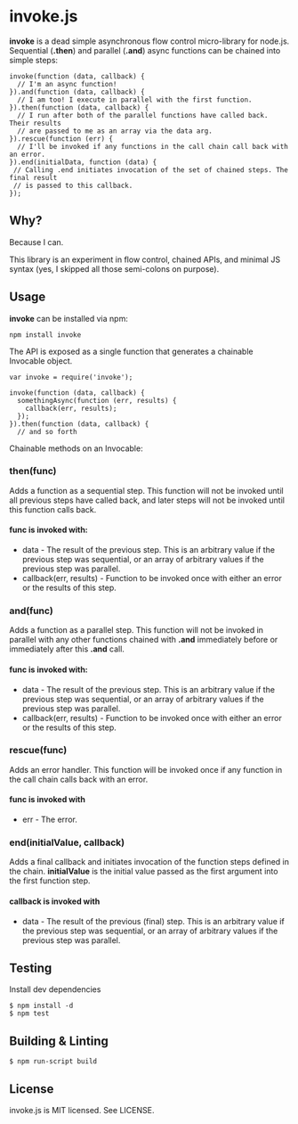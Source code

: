 # invoke.js

__invoke__ is a dead simple asynchronous flow control micro-library for node.js. Sequential (__.then__) and parallel (__.and__) async functions can be chained into simple steps:

    invoke(function (data, callback) {
      // I'm an async function!
    }).and(function (data, callback) {
      // I am too! I execute in parallel with the first function.
    }).then(function (data, callback) {
      // I run after both of the parallel functions have called back. Their results
      // are passed to me as an array via the data arg.
    }).rescue(function (err) {
      // I'll be invoked if any functions in the call chain call back with an error.
    }).end(initialData, function (data) {
     // Calling .end initiates invocation of the set of chained steps. The final result
     // is passed to this callback.
    });


## Why?

Because I can.

This library is an experiment in flow control, chained APIs, and minimal JS syntax (yes, I skipped all those semi-colons on purpose).

## Usage

__invoke__ can be installed via npm:

    npm install invoke

The API is exposed as a single function that generates a chainable Invocable object.

    var invoke = require('invoke');

    invoke(function (data, callback) {
      somethingAsync(function (err, results) {
        callback(err, results);
      });
    }).then(function (data, callback) {
      // and so forth

Chainable methods on an Invocable:

### then(func)

Adds a function as a sequential step. This function will not be invoked until all previous steps have called back, and later steps will not be invoked until this function calls back.

#### func is invoked with:

* data - The result of the previous step. This is an arbitrary value if the previous step was sequential, or an array of arbitrary values if the previous step was parallel.
* callback(err, results) - Function to be invoked once with either an error or the results of this step.

### and(func)

Adds a function as a parallel step. This function will not be invoked in parallel with any other functions chained with __.and__ immediately before or immediately after this __.and__ call.

#### func is invoked with:

* data - The result of the previous step. This is an arbitrary value if the previous step was sequential, or an array of arbitrary values if the previous step was parallel.
* callback(err, results) - Function to be invoked once with either an error or the results of this step.

### rescue(func)

Adds an error handler. This function will be invoked once if any function in the call chain calls back with an error.

#### func is invoked with

* err - The error.

### end(initialValue, callback)

Adds a final callback and initiates invocation of the function steps defined in the chain. __initialValue__ is the initial value passed as the first argument into the first function step.

#### callback is invoked with

* data - The result of the previous (final) step. This is an arbitrary value if the previous step was sequential, or an array of arbitrary values if the previous step was parallel.

## Testing

Install dev dependencies

    $ npm install -d
    $ npm test

## Building & Linting

    $ npm run-script build

## License

invoke.js is MIT licensed. See LICENSE.
